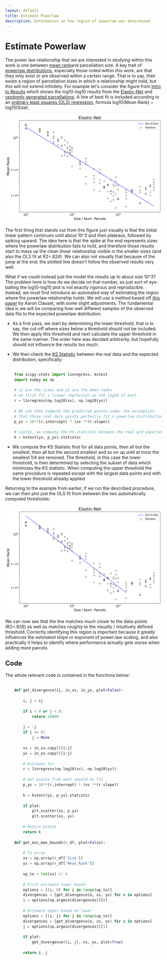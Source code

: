 ```yaml
---
layout: default
title: Estimate Powerlaw
description: Information on how region of powerlaw was determined.
---
```


# Estimate Powerlaw 

The power law relationship that we
are interested in studying within this work is one between [mean rank](./results_intro#mean-rank)and parcellation size.
A key trait of [powerlaw distributions](https://en.wikipedia.org/wiki/Power_law), especially those noted within this work,
are that they only exist or are observed within a certain range.
That is to say, their exists a region of parcellation sizes in which
a relationship might hold, but this will not extend infinitely.
For example let's consider the figure from [Intro to Results](./results_intro.html)
which shows the log10-log10 results from the [Elastic-Net](./ml_pipelines#elastic-net.html)
and [randomly generated parcellations](./parcellations#random-parcellations). A line of best fit
is included according to an [ordinary least squares (OLS) regression](./results_intro#modelling-results),
formula log10(Mean Rank) ~ log10(Size).

![Simple Example Log](https://raw.githubusercontent.com/sahahn/parc_scaling/master/analyze/Figures/simple_example_log_with_fit.png)

The first thing that stands out from this figure just visually is that the initial linear pattern continues until about 10^3 and then
plateaus, followed by spiking upward. The idea here is that the spike at the end represents sizes where the powerlaw distribution fails to
hold, and therefore those results start to mess up the clean linear relationship visible in the smaller sizes
(and also the OLS fit at R2=.824). We can also not visually that because of the jump at the end, the plotted line doesn't 
follow the observed results very well.

What if we could instead just the model the results up to about size 10^3? The problem here is how do we decide on that number,
as just sort of eye-balling the log10-log10 plot is not exactly rigorous and reproducible. Instead, we must first introduce
an automated way of estimating the region where the powerlaw relationship holds. We will use a method based off
[this paper](http://snap.stanford.edu/class/cs224w-readings/clauset09powerlaw.pdf) by Aaron Clauset, with some slight
adjustments. The fundamental idea is we will be comparing how well different samples of the observed data fits to
the expected powerlaw distribution. 

- As a first pass, we start by determining the lower threshold, that is to say, the cut-off where sizes below a threshold should not be included. We then apply this threshold and next calculate the upper threshold in the same manner. The order here was decided arbitrarily, but hopefully should not influence the results too much.
  
- We then check the [KS Statistic](https://en.wikipedia.org/wiki/Kolmogorov%E2%80%93Smirnov_test) between the real data and the expected distribution, specifically:

~~~ python

    from scipy.stats import linregress, kstest
    import numpy as np
    
    # xs are the sizes and ys are the mean ranks
    # we first fit a linear regression on the log10 of each
    r = linregress(np.log10(xs), np.log10(ys))
    
    # We can then compute the predicted points under the assumption
    # that these real data points perfectly fit a powerlaw distribution
    p_ys = 10**(r.intercept) * (xs **(r.slope))
    
    # Lastly, we compute the KS statistic between the real and expected fit
    k = kstest(ys, p_ys).statistic

~~~

- We compute the KS Statistic first for all data points, then all but the smallest, then all but the second smallest and so on up until at most the smallest 1/4 are removed. The threshold, in this case the lower threshold, is then determined by selecting the subset of data which minimizes the KS statistic. When computing the upper threshold the same procedure is repeated except with the largest data points and with the lower threshold already applied.

Returning to the example from earlier, if we run the described procedure, we can then plot just the OLS fit from between the two automatically computed thresholds:

![Simple Example Log](https://raw.githubusercontent.com/sahahn/parc_scaling/master/analyze/Figures/simple_example_log_with_fit2.png)

We can now see that the line matches much closer to the data-points (R2=.926) as well as matches roughly to the visually / intuitively defined threshold.
Correctly identifying this region is important because it greatly influences the estimated slope or exponent of power-law scaling, and also practically it helps to
identify where performance actually gets worse when adding more parcels.


## Code

The whole relevant code is contained in the functions below:

~~~ python

    def get_divergence(ij, in_xs, in_ys, plot=False):
        
        i, j = ij
        
        if i < 0 or j < 0:
            return 10000
        
        j = -j
        if j == 0:
            j = None
        
        xs = in_xs.copy()[i:j]
        ys = in_ys.copy()[i:j]
        
        # Estimate fit
        r = linregress(np.log10(xs), np.log10(ys))
        
        # Get points from what should be fit
        p_ys = 10**(r.intercept) * (xs **(r.slope))
        
        k = kstest(ys, p_ys).statistic
        
        if plot:
            plt.scatter(xs, p_ys)
            plt.scatter(xs, ys)
        
        # Return kstest
        return k

    def get_min_max_bounds(r_df, plot=False):
        
        # To array
        xs = np.array(r_df['Size'])
        ys = np.array(r_df['Mean_Rank'])
    
        up_to = len(xs) // 4

        # First estimate lower bound
        options = [(i, 0) for i in range(up_to)]
        divergences = [get_divergence(o, xs, ys) for o in options]
        i = options[np.argmin(divergences)][0]

        # Estimate upper based on lower
        options = [(i, j) for j in range(up_to)]
        divergences = [get_divergence(o, xs, ys) for o in options]
        j = options[np.argmin(divergences)][1]
        
        if plot:
            get_divergence((i, j), xs, ys, plot=True)
            
        return i, j

~~~
